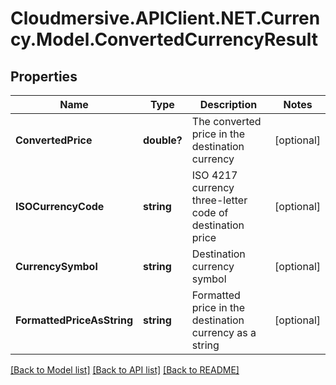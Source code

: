 # Cloudmersive.APIClient.NET.Currency.Model.ConvertedCurrencyResult
## Properties

Name | Type | Description | Notes
------------ | ------------- | ------------- | -------------
**ConvertedPrice** | **double?** | The converted price in the destination currency | [optional] 
**ISOCurrencyCode** | **string** | ISO 4217 currency three-letter code of destination price | [optional] 
**CurrencySymbol** | **string** | Destination currency symbol | [optional] 
**FormattedPriceAsString** | **string** | Formatted price in the destination currency as a string | [optional] 

[[Back to Model list]](../README.md#documentation-for-models) [[Back to API list]](../README.md#documentation-for-api-endpoints) [[Back to README]](../README.md)

